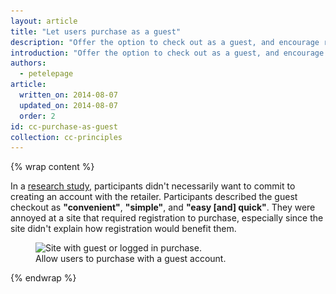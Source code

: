 ```yaml
---
layout: article
title: "Let users purchase as a guest"
description: "Offer the option to check out as a guest, and encourage registration with tangible benefits."
introduction: "Offer the option to check out as a guest, and encourage registration with tangible benefits."
authors:
  - petelepage
article:
  written_on: 2014-08-07
  updated_on: 2014-08-07
  order: 2
id: cc-purchase-as-guest
collection: cc-principles
---
```


{% wrap content %}

In a [research study](/web/fundamentals/principles/), participants didn't 
necessarily want to commit to creating an account with the retailer. 
Participants described the guest checkout as <b>"convenient"</b>, <b>"simple"</b>, 
and <b>"easy [and] quick"</b>. They were annoyed at a site that required 
registration to purchase, especially since the site didn't explain how 
registration would benefit them.

<figure>
  <img src="imgs/cc-purchase-guest-good.png" srcset="imgs/cc-purchase-guest-good.png 1x, imgs/cc-purchase-guest-good-2x.png 2x" alt="Site with guest or logged in purchase.">
  <figcaption>Allow users to purchase with a guest account.</figcaption>
</figure>

{% endwrap %}
